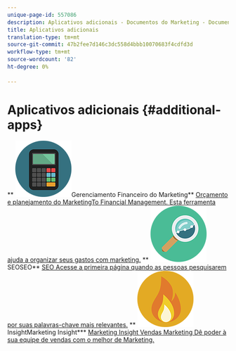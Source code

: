 ```yaml
---
unique-page-id: 557086
description: Aplicativos adicionais - Documentos do Marketing - Documentação do produto
title: Aplicativos adicionais
translation-type: tm+mt
source-git-commit: 47b2fee7d146c3dc558d4bbb10070683f4cdfd3d
workflow-type: tm+mt
source-wordcount: '82'
ht-degree: 0%

---
```



# Aplicativos adicionais {#additional-apps}

** ![Gerenciamento Financeiro do Marketing](assets/office-09.png)Gerenciamento Financeiro do Marketing** [Orçamento e planejamento do MarketingTo Financial Management. Esta ferramenta ajuda a organizar seus gastos com marketing.](https://docs.marketo.com/display/DOCS/Marketo+Financial+Management)     **  ![](assets/seo-15.png)SEOSEO**  [SEO Acesse a primeira página quando as pessoas pesquisarem por suas palavras-chave mais relevantes.](https://docs.marketo.com/display/DOCS/SEO)     **  ![Marketing Sales ](assets/alerts-10.png)InsightMarketing Insight***  [Marketing Insight Vendas Marketing Dê poder à sua equipe de vendas com o melhor de Marketing.](https://docs.marketo.com/display/DOCS/Marketo+Sales+Insight)